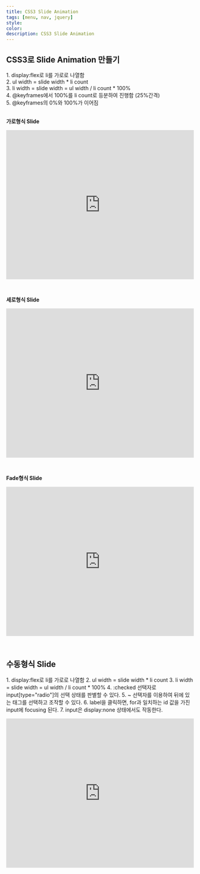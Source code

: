 ```yaml
---
title: CSS3 Slide Animation
tags: [menu, nav, jquery]
style: 
color: 
description: CSS3 Slide Animation
---
```


<h2>CSS3로 Slide Animation 만들기</h2>

<p style="margin-bottom:30px">
    1. display:flex로 li를 가로로 나열함<br/>
    2. ul width = slide width * li count<br/>
    3. li width = slide width = ul width / li count * 100%<br/>
    4. @keyframes에서 100%를 li count로 등분하여 진행함 (25%간격)<br/>
    5. @keyframes의 0%와 100%가 이어짐
</p>


<b>가로형식 Slide</b>

<iframe height="400" width="100%" style="margin-bottom:30px" src="https://codepen.io/qrtukjrg-the-flexboxer/embed/poPRvGw?default-tab=html%2Cresult" frameborder="no" loading="lazy" allowtransparency="true" allowfullscreen="true">
</iframe>


<b>세로형식 Slide</b>

<iframe height="400" width="100%" style="margin-bottom:30px" src="https://codepen.io/qrtukjrg-the-flexboxer/embed/rNmjVaK?default-tab=html%2Cresult" frameborder="no" loading="lazy" allowtransparency="true" allowfullscreen="true">
</iframe>

<b>Fade형식 Slide</b>

<iframe height="400" width="100%" style="margin-bottom:30px" src="https://codepen.io/qrtukjrg-the-flexboxer/embed/BaRpoBY?default-tab=html%2Cresult" frameborder="no" loading="lazy" allowtransparency="true" allowfullscreen="true">
</iframe>

<h2>수동형식 Slide</h2>
<p>
    1. display:flex로 li를 가로로 나열함
    2. ul width = slide width * li count
    3. li width = slide width = ul width / li count * 100%
    4. :checked 선택자로 input[type="radio"]의 선택 상태를 판별할 수 있다.
    5. ~ 선택자를 이용하여 뒤에 있는 태그를 선택하고 조작할 수 있다.
    6. label을 클릭하면, for과 일치하는 id 값을 가진 input에 focusing 된다.
    7. input은 display:none 상태에서도 작동한다.
</p>

<iframe height="400" width="100%" style="margin-bottom:30px" src="https://codepen.io/qrtukjrg-the-flexboxer/embed/KKmaVjq?default-tab=html%2Cresult" frameborder="no" loading="lazy" allowtransparency="true" allowfullscreen="true">
</iframe>